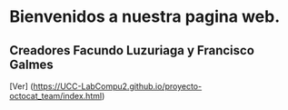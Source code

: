 # Bienvenidos a nuestra pagina web.

Creadores Facundo Luzuriaga y Francisco Galmes
----------------------------------------------

[Ver] (https://UCC-LabCompu2.github.io/proyecto-octocat_team/index.html)
